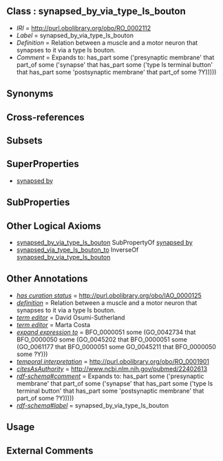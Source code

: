 
## Class : synapsed_by_via_type_Is_bouton

 * *IRI* = http://purl.obolibrary.org/obo/RO_0002112
 * *Label* = synapsed_by_via_type_Is_bouton
 * *Definition* = Relation between a muscle and a motor neuron that synapses to it via a type Is bouton.
 * *Comment* = Expands to: has_part some ('presynaptic membrane' that part_of some ('synapse' that has_part some ('type Is terminal button' that has_part some 'postsynaptic membrane' that part_of some ?Y)))))

## Synonyms


## Cross-references


## Subsets


## SuperProperties

 * [synapsed by](../../RO/03/RO_0002103.md)

## SubProperties


## Other Logical Axioms

 * [synapsed_by_via_type_Is_bouton](../../RO/12/RO_0002112.md) SubPropertyOf [synapsed by](../../RO/03/RO_0002103.md)
 * [synapsed_via_type_Is_bouton_to](../../RO/06/RO_0002106.md) InverseOf [synapsed_by_via_type_Is_bouton](../../RO/12/RO_0002112.md)

## Other Annotations

 * *[has curation status](../../IAO/14/IAO_0000114.md)* = http://purl.obolibrary.org/obo/IAO_0000125
 * *[definition](../../IAO/15/IAO_0000115.md)* = Relation between a muscle and a motor neuron that synapses to it via a type Is bouton.
 * *[term editor](../../IAO/17/IAO_0000117.md)* = David Osumi-Sutherland
 * *[term editor](../../IAO/17/IAO_0000117.md)* = Marta Costa
 * *[expand expression to](../../IAO/24/IAO_0000424.md)* = BFO_0000051 some (GO_0042734 that BFO_0000050 some (GO_0045202 that BFO_0000051 some (GO_0061177 that BFO_0000051 some GO_0045211 that BFO_0000050 some ?Y)))
 * *[temporal interpretation](../../RO/00/RO_0001900.md)* = http://purl.obolibrary.org/obo/RO_0001901
 * *[citesAsAuthority](../../ty/citesAsAuthority.md)* = http://www.ncbi.nlm.nih.gov/pubmed/22402613
 * *[rdf-schema#comment](../../nt/rdf-schema#comment.md)* = Expands to: has_part some ('presynaptic membrane' that part_of some ('synapse' that has_part some ('type Is terminal button' that has_part some 'postsynaptic membrane' that part_of some ?Y)))))
 * *[rdf-schema#label](../../el/rdf-schema#label.md)* = synapsed_by_via_type_Is_bouton

## Usage


## External Comments


